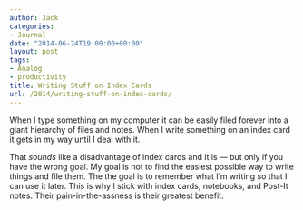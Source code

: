 ```yaml
---
author: Jack
categories:
- Journal
date: "2014-06-24T19:00:00+00:00"
layout: post
tags:
- Analog
- productivity
title: Writing Stuff on Index Cards
url: /2014/writing-stuff-on-index-cards/
---
```


When I type something on my computer it can be easily filed forever into a giant hierarchy of files and notes. When I write something on an index card it gets in my way until I deal with it.

That _sounds_ like a disadvantage of index cards and it is &#8212; but only if you have the wrong goal. My goal is not to find the easiest possible way to write things and file them. The the goal is to remember what I&#8217;m writing so that I can use it later. This is why I stick with index cards, notebooks, and Post-It notes. Their pain-in-the-assness is their greatest benefit.